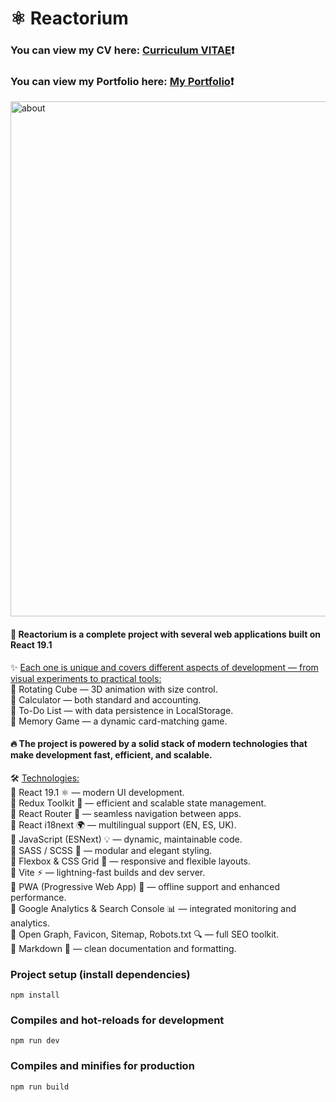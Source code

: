 # ⚛️ Reactorium #
### You can view my CV here: [Curriculum VITAE](https://zorger27.github.io)❗️ ###
### You can view my Portfolio here: [My Portfolio](https://Zorin.Expert)❗️ ###

<img width="1672" height="824" alt="about" src="https://github.com/user-attachments/assets/983f56c6-3d3d-4075-9f2f-dbd6265da37f" />

#### 🚀 Reactorium is a complete project with several web applications built on React 19.1 ####

✨️ <ins>Each one is unique and covers different aspects of development — from visual experiments to practical tools:</ins><br>
🧊 Rotating Cube — 3D animation with size control.<br>
🧮 Calculator — both standard and accounting.<br>
📝 To-Do List — with data persistence in LocalStorage.<br>
🎲 Memory Game — a dynamic card-matching game.

#### 🔥 The project is powered by a solid stack of modern technologies that make development fast, efficient, and scalable. ####

🛠️ <ins>Technologies:</ins><br>
🔹 React 19.1 ⚛️ — modern UI development.<br>
🔹 Redux Toolkit 🎯 — efficient and scalable state management.<br>
🔹 React Router 🧭 — seamless navigation between apps.<br>
🔹 React i18next 🌍 — multilingual support (EN, ES, UK).<br>
🔹 JavaScript (ESNext) 💡 — dynamic, maintainable code.<br>
🔹 SASS / SCSS 🎨 — modular and elegant styling.<br>
🔹 Flexbox & CSS Grid 🧩 — responsive and flexible layouts.<br>
🔸 Vite ⚡ — lightning-fast builds and dev server.<br>
🔸 PWA (Progressive Web App) 📱 — offline support and enhanced performance.<br>
🔸 Google Analytics & Search Console 📊 — integrated monitoring and analytics.<br>
🔸 Open Graph, Favicon, Sitemap, Robots.txt 🔍 — full SEO toolkit.<br>
🔸 Markdown 📝 — clean documentation and formatting.

### Project setup (install dependencies)
```
npm install
```

### Compiles and hot-reloads for development
```
npm run dev
```

### Compiles and minifies for production
```
npm run build
```
